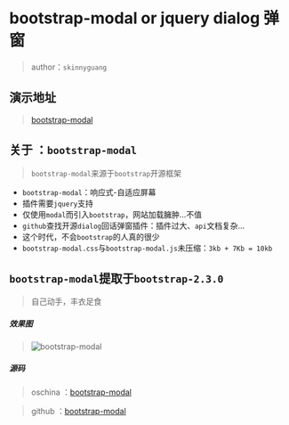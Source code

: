 # bootstrap-modal or jquery dialog 弹窗

> author：`skinnyguang`

## 演示地址

> <a href="http://demo.phpcollege.org/bootstrap-modal/index.html" title="bootstrap-modal" target="_blank">bootstrap-modal</a>

## 关于 ：`bootstrap-modal`

> `bootstrap-modal`来源于`bootstrap`开源框架

- `bootstrap-modal`：响应式-自适应屏幕
- 插件需要`jquery`支持
- 仅使用`modal`而引入`bootstrap`，网站加载臃肿...不值
- `github`查找开源`dialog`回话弹窗插件：插件过大、`api`文档复杂...
- 这个时代，不会`bootstrap`的人真的很少
- `bootstrap-modal.css`与`bootstrap-modal.js`未压缩：`3kb + 7Kb = 10kb`

## `bootstrap-modal`提取于`bootstrap-2.3.0`

> 自己动手，丰衣足食

##### 效果图

> ![bootstrap-modal](http://phpcollege.oss-cn-beijing.aliyuncs.com/article-image/2016-12-23/bootstrap-modal1.jpg)

##### 源码

> oschina ：<a href="https://git.oschina.net/skinnyguang/bootstrap-modal" title="bootstrap-modal" target="_blank">bootstrap-modal</a>

> github ：<a href="https://github.com/skinnyguang/bootstrap-modal" title="bootstrap-modal" target="_blank">bootstrap-modal</a>